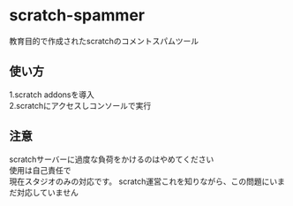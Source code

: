 # scratch-spammer
教育目的で作成されたscratchのコメントスパムツール  
## 使い方  
1.scratch addonsを導入  
2.scratchにアクセスしコンソールで実行  
## 注意
scratchサーバーに過度な負荷をかけるのはやめてください  
使用は自己責任で  
現在スタジオのみの対応です。
scratch運営これを知りながら、この問題にいまだ対応していません

